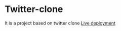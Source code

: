 # Twitter-clone
It is a project based on twitter clone
[Live deployment](https://twitterclone-shaheed.herokuapp.com/)
